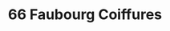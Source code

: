 ---
title: "66 Faubourg Coiffures"
url: /fontaine-les-dijon/66-faubourg-coiffures/
shop: coiffeur
---